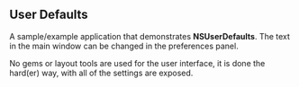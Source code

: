 ## User Defaults

A sample/example application that demonstrates **NSUserDefaults**.  The text in the main window can be changed in the preferences panel.

No gems or layout tools are used for the user interface, it is done the hard(er) way, with all of the settings are exposed.

